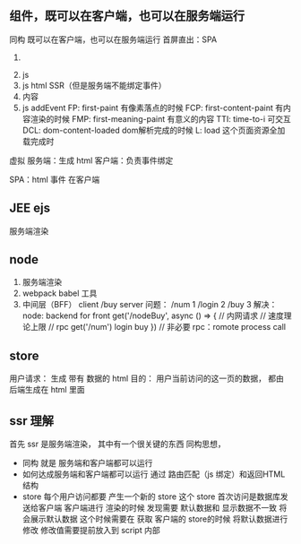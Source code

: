 ## 组件，既可以在客户端，也可以在服务端运行
同构 既可以在客户端，也可以在服务端运行
首屏直出：SPA
  1. <div id="app"></div>
  2. js
  3. js html
SSR（但是服务端不能绑定事件）
  1. <div id="app">内容</div>
  2. js addEvent 
FP: first-paint 有像素落点的时候
FCP: first-content-paint 有内容渲染的时候
FMP: first-meaning-paint 有意义的内容
TTI: time-to-i 可交互
DCL: dom-content-loaded  dom解析完成的时候
L: load 这个页面资源全加载完成时

虚拟
服务端：生成 html
客户端：负责事件绑定

SPA：html 事件 在客户端

## JEE ejs
服务端渲染

## node
1. 服务端渲染
2. webpack babel 工具
3. 中间层（BFF）
   client  /buy  server
   问题：
   /num    1
   /login  2
   /buy    3
   解决：
   node: backend for front
   get('/nodeBuy', async () => {
     // 内网请求
     // 速度理论上限
     // rpc
     get('/num') login buy
   })
   // 非必要
   rpc：romote process call


## store
用户请求： 生成 带有 数据的 html
目的： 用户当前访问的这一页的数据， 都由后端生成在 html 里面


## ssr 理解
首先 ssr 是服务端渲染， 其中有一个很关键的东西 同构思想，
- 同构
  就是 服务端和客户端都可以运行
- 如何达成服务端和客户端都可以运行
  通过 路由匹配（js 绑定）和返回HTML结构 
- store 每个用户访问都要 产生一个新的 store
  这个 store 首次访问是数据库发送给客户端 
  客户端进行 渲染的时候 发现需要  默认数据和 显示数据不一致 将会展示默认数据
  这个时候需要在 获取 客户端的 store的时候 将默认数据进行修改
  修改值需要提前放入到 script 内部

